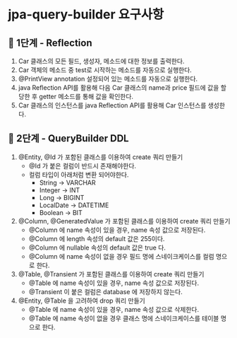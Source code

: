 # jpa-query-builder 요구사항

## 🚀 1단계 - Reflection

1. Car 클래스의 모든 필드, 생성자, 메소드에 대한 정보를 출력한다.
2. Car 객체의 메소드 중 test로 시작하는 메소드를 자동으로 실행한다.
3. @PrintView annotation 설정되어 있는 메소드를 자동으로 실행한다.
4. java Reflection API를 활용해 다음 Car 클래스의 name과 price 필드에 값을 할당한 후 getter 메소드를 통해 값을 확인한다.
5. Car 클래스의 인스턴스를 java Reflection API를 활용해 Car 인스턴스를 생성한다.

## 🚀 2단계 - QueryBuilder DDL

1. @Entity, @Id 가 포함된 클래스를 이용하여 create 쿼리 만들기
    - @Id 가 붙은 컬럼이 반드시 존재해야한다.
    - 컬럼 타입이 아래처럼 변환 되어야한다.
        - String -> VARCHAR
        - Integer -> INT
        - Long -> BIGINT
        - LocalDate -> DATETIME
        - Boolean -> BIT
2. @Column, @GeneratedValue 가 포함된 클래스를 이용하여 create 쿼리 만들기
    - @Column 에 name 속성이 있을 경우, name 속성 값으로 저장된다.
    - @Column 에 length 속성의 default 값은 255이다.
    - @Column 에 nullable 속성의 default 값은 true 다.
    - @Column 에 name 속성이 없을 경우 필드 명에 스네이크케이스를 컬럼 명으로 한다.
3. @Table, @Transient 가 포함된 클래스를 이용하여 create 쿼리 만들기
    - @Table 에 name 속성이 있을 경우, name 속성 값으로 저장된다.
    - @Transient 이 붙은 컬럼은 database 에 저장하지 않는다.
4. @Entity, @Table 을 고려하여 drop 쿼리 만들기
   - @Table 에 name 속성이 있을 경우, name 속성 값으로 삭제한다.
   - @Table 에 name 속성이 없을 경우 클래스 명에 스네이크케이스를 테이블 명으로 한다.
